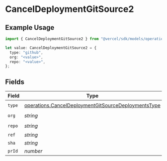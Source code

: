 # CancelDeploymentGitSource2

## Example Usage

```typescript
import { CancelDeploymentGitSource2 } from "@vercel/sdk/models/operations/canceldeployment.js";

let value: CancelDeploymentGitSource2 = {
  type: "github",
  org: "<value>",
  repo: "<value>",
};
```

## Fields

| Field                                                                                                                      | Type                                                                                                                       | Required                                                                                                                   | Description                                                                                                                |
| -------------------------------------------------------------------------------------------------------------------------- | -------------------------------------------------------------------------------------------------------------------------- | -------------------------------------------------------------------------------------------------------------------------- | -------------------------------------------------------------------------------------------------------------------------- |
| `type`                                                                                                                     | [operations.CancelDeploymentGitSourceDeploymentsType](../../models/operations/canceldeploymentgitsourcedeploymentstype.md) | :heavy_check_mark:                                                                                                         | N/A                                                                                                                        |
| `org`                                                                                                                      | *string*                                                                                                                   | :heavy_check_mark:                                                                                                         | N/A                                                                                                                        |
| `repo`                                                                                                                     | *string*                                                                                                                   | :heavy_check_mark:                                                                                                         | N/A                                                                                                                        |
| `ref`                                                                                                                      | *string*                                                                                                                   | :heavy_minus_sign:                                                                                                         | N/A                                                                                                                        |
| `sha`                                                                                                                      | *string*                                                                                                                   | :heavy_minus_sign:                                                                                                         | N/A                                                                                                                        |
| `prId`                                                                                                                     | *number*                                                                                                                   | :heavy_minus_sign:                                                                                                         | N/A                                                                                                                        |